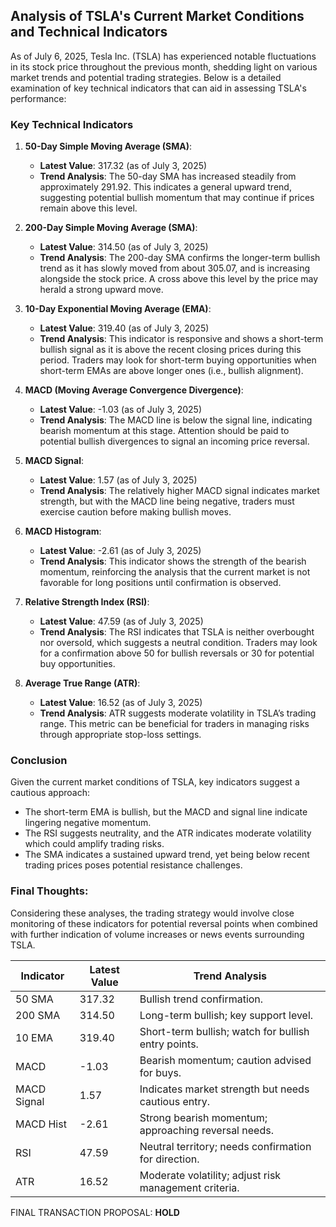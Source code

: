 ## Analysis of TSLA's Current Market Conditions and Technical Indicators

As of July 6, 2025, Tesla Inc. (TSLA) has experienced notable fluctuations in its stock price throughout the previous month, shedding light on various market trends and potential trading strategies. Below is a detailed examination of key technical indicators that can aid in assessing TSLA's performance:

### Key Technical Indicators

1. **50-Day Simple Moving Average (SMA)**:
   - **Latest Value**: 317.32 (as of July 3, 2025)
   - **Trend Analysis**: The 50-day SMA has increased steadily from approximately 291.92. This indicates a general upward trend, suggesting potential bullish momentum that may continue if prices remain above this level.

2. **200-Day Simple Moving Average (SMA)**:
   - **Latest Value**: 314.50 (as of July 3, 2025)
   - **Trend Analysis**: The 200-day SMA confirms the longer-term bullish trend as it has slowly moved from about 305.07, and is increasing alongside the stock price. A cross above this level by the price may herald a strong upward move.

3. **10-Day Exponential Moving Average (EMA)**:
   - **Latest Value**: 319.40 (as of July 3, 2025)
   - **Trend Analysis**: This indicator is responsive and shows a short-term bullish signal as it is above the recent closing prices during this period. Traders may look for short-term buying opportunities when short-term EMAs are above longer ones (i.e., bullish alignment).

4. **MACD (Moving Average Convergence Divergence)**:
   - **Latest Value**: -1.03 (as of July 3, 2025)
   - **Trend Analysis**: The MACD line is below the signal line, indicating bearish momentum at this stage. Attention should be paid to potential bullish divergences to signal an incoming price reversal.

5. **MACD Signal**: 
   - **Latest Value**: 1.57 (as of July 3, 2025)
   - **Trend Analysis**: The relatively higher MACD signal indicates market strength, but with the MACD line being negative, traders must exercise caution before making bullish moves.

6. **MACD Histogram**:
   - **Latest Value**: -2.61 (as of July 3, 2025)
   - **Trend Analysis**: This indicator shows the strength of the bearish momentum, reinforcing the analysis that the current market is not favorable for long positions until confirmation is observed.

7. **Relative Strength Index (RSI)**:
   - **Latest Value**: 47.59 (as of July 3, 2025)
   - **Trend Analysis**: The RSI indicates that TSLA is neither overbought nor oversold, which suggests a neutral condition. Traders may look for a confirmation above 50 for bullish reversals or 30 for potential buy opportunities.

8. **Average True Range (ATR)**:
   - **Latest Value**: 16.52 (as of July 3, 2025)
   - **Trend Analysis**: ATR suggests moderate volatility in TSLA’s trading range. This metric can be beneficial for traders in managing risks through appropriate stop-loss settings.

### Conclusion
Given the current market conditions of TSLA, key indicators suggest a cautious approach:

- The short-term EMA is bullish, but the MACD and signal line indicate lingering negative momentum. 
- The RSI suggests neutrality, and the ATR indicates moderate volatility which could amplify trading risks.
- The SMA indicates a sustained upward trend, yet being below recent trading prices poses potential resistance challenges.

### Final Thoughts:
Considering these analyses, the trading strategy would involve close monitoring of these indicators for potential reversal points when combined with further indication of volume increases or news events surrounding TSLA.

| **Indicator** | **Latest Value**  | **Trend Analysis**                                     |
|---------------|--------------------|-------------------------------------------------------|
| 50 SMA        | 317.32             | Bullish trend confirmation.                           |
| 200 SMA       | 314.50             | Long-term bullish; key support level.                 |
| 10 EMA        | 319.40             | Short-term bullish; watch for bullish entry points.  |
| MACD          | -1.03              | Bearish momentum; caution advised for buys.          |
| MACD Signal   | 1.57               | Indicates market strength but needs cautious entry.   |
| MACD Hist     | -2.61              | Strong bearish momentum; approaching reversal needs.   |
| RSI           | 47.59              | Neutral territory; needs confirmation for direction.  |
| ATR           | 16.52              | Moderate volatility; adjust risk management criteria.  |

FINAL TRANSACTION PROPOSAL: **HOLD** 